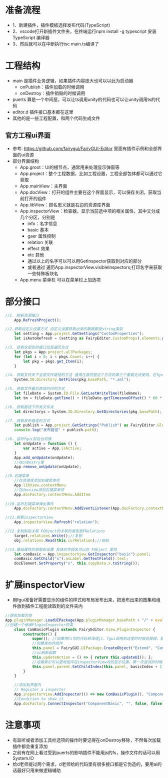 # 准备流程
+ 1、新建插件，插件模板选择发布代码(TypeScript)
+ 2、vscode打开新插件文件夹，在终端运行npm install -g typescript 安装TypeScript 编译器
+ 3、然后就可以在中断执行tsc main.ts编译了

# 工程结构
+ main 是插件业务逻辑，如果插件内容庞大也可以以此为启动器
    + onPublish：插件加载的时候调用
    + onDestroy：插件销毁的时候调用
+ puerts 算是一个中间层，可以让ts调用unity的代码也可以让unity调用ts的代码
+ editor.d 插件接口基本都在这里
+ 其他的是一些工程配置，和两个代码生成文件

## 官方工程ui界面
+ 参考: https://github.com/fairygui/FairyGUI-Editor 里面有插件示例和全部界面的ui资源
+ 部分界面结构
    + App.groot：UI的根节点，通常用来处理显示弹窗等
    + App.project：整个工程数据，比如工程设置，工程全部包体都可以通过它获取
    + App.mainView：主界面
    + App.docView：打开的组件主要在这个界面显示，可以保存关闭，获取当前打开的组件
    + App.libView：顾名思义就是右边的资源库界面
    + App.inspectorView：检查器，显示当前选中项的相关属性，其中又分成几个分区，分别是
        + info：名字信息
        + basic 基本
        + gaer 属性控制
        + relation 关联
        + effect 效果
        + etc 其他 
        + 通过以上的名字可以可以用GetInspector获取到对应的部分
        + 或者通过 遍历App.inspectorView.visibleInspectors;打印名字来获取一些特殊板块名
    + App.menu 菜单栏 可以在菜单栏上加选项
        

<h1>部分接口</h1>

```typescript
//1. 刷新资源接口
    App.RefreshProject();

//2.获取自定义设置方式 自定义设置获取出来的数据都是string类型
    let setting = App.project.GetSettings("CustomProperties");
    let isAutoRefresh = (setting as FairyEditor.CustomProps).elements.get_Item("isAutoRefresh");

//3. 获取全部包的接口及其遍历方式
    let pkgs = App.project.allPackages;
    for (let i = 0; i < pkgs.Count; i++) {
        let pkg = pkgs.get_Item(i);
    }

//4. 获取文件夹下全部文件路径的方法 值得注意的是这个方法的第三个重载无法使用，在fgui里会报有无效参数的错误
    System.IO.Directory.GetFiles(pkg.basePath, "*.xml");

//5. 获取文件最后修改时间的方式
    let fileDate = System.IO.File.GetLastWriteTime(fileName);   
    let tm = fileDate.getTime() + (fileDate.getTimezoneOffset() * 60 * 1000);

//6. 获取路径下所有文件夹
    let directorys = System.IO.Directory.GetDirectories(pkg.basePath);

//7. 获取发布路径的方式
    let publish = App.project.GetSettings("Publish") as FairyEditor.GlobalPublishSettings;
    console.log("发布路径" + publish.path);

//8. 监听fgui前后台切换
    let onUpdate = function () {
        var active = App.isActive;
    }
    App.add_onUpdate(onUpdate);
    //在onDestry里
    App.remove_onUpdate(onUpdate);

//9.右键菜单
    //在资源库添加右键菜单项
    App.libView.contextMenu
    //在docview添加右键菜单项
    App.docFactory.contextMenu.AddItem
    
//10.监听右键菜单弹出事件 
    App.docFactory.contextMenu.AddEventListener(App.docFactory.contextMenu.onPopup.type, function () {})

//11.刷新inspectorView
    App.inspectorView.Refresh("relation");

//12.复制粘贴关联 FObject的关联的类型是FRelations
    target.relations.Write();//复制
    obj.relations.Read(this.curRelation);//粘贴

//13.基础属性的获取和设置 具体的字段名可以在 FObject 里找
    let comBasic = App.inspectorView.GetInspector("basic").panel;
    comBasic.GetChild("x").asLabel.GetTextField().text;
    docElement.SetProperty("x", this.copyData.x.toString());
```

# 扩展inspectorView
+ 用fgui准备好需要显示的组件的样式和布局发布出来，把发布出来的图集和组件放到插件工程能读取到的文件夹内
```typescript
//提前加载包体
App.pluginManager.LoadUIPackage(App.pluginManager.basePath + "/" + eval("__dirname") + '/Extend');
//创建一个继承PluginInspector的类
    class ComBasicPlugin extends FairyEditor.View.PluginInspector {
        constructor() {
            super(); //如果用ts写的代码转译成js，fgui调用到这里的时候会报错，暂时不知道什么原因
            //创建发布的组件
            this.panel = FairyGUI.UIPackage.CreateObject("Extend", "ComponentBasic")
            //ui刷新函数
            this.updateAction = () => { return this.updateUI(); };
            //设置索引可以更改组件在inspectorView内的显示位置，第一次尝试的时候死活不生效，后来重做一次才生效，也是原因不明
            this.panel.parent.SetChildIndex(this.panel, basicIndex + 1);
        }
    }

    //添加到界面内
    // Register a inspector
    App.inspectorView.AddInspector(() => new ComBasicPlugin(), "ComponentBasic", "");
    //Condition to show it
    App.docFactory.ConnectInspector("ComponentBasic", "", false, false);
```

# 注意事项

+ 有监听或者添加工具栏选项的操作时要记得在onDestroy移除，不然每次加载插件都会重复添加
+ 之前有在网上看过受到puerts的影响插件不能用js的fs，操作文件的话可以用System.IO
+ 给d老师提过两个需求，d老师给的代码里有很多接口都是它伪造的，要用ai的话最好只用来做逻辑辅助
